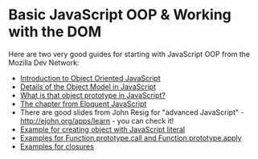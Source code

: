 # Basic JavaScript OOP & Working with the DOM

Here are two very good guides for starting with JavaScript OOP from the Mozilla Dev Network:

* [Introduction to Object Oriented JavaScript](https://developer.mozilla.org/en-US/docs/Web/JavaScript/Introduction_to_Object-Oriented_JavaScript)
* [Details of the Object Model in JavaScript](https://developer.mozilla.org/en-US/docs/Web/JavaScript/Guide/Details_of_the_Object_Model)
* [What is that object prototype in JavaScript?](http://stackoverflow.com/questions/572897/how-does-javascript-prototype-work)
* [The chapter from Eloquent JavaScript](http://eloquentjavascript.net/06_object.html)
* There are good slides from John Resig for "advanced JavaScript" - http://ejohn.org/apps/learn - you can check it!
* [Example for creating object with JavaScript literal](materials/person.js)
* [Examples for Function.prototype.call and Function.prototype.apply](materials/call_apply.js)
* [Examples for closures](materials/closure.js)
